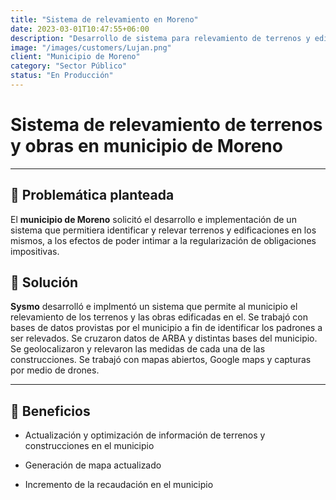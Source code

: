 ```yaml
---
title: "Sistema de relevamiento en Moreno"
date: 2023-03-01T10:47:55+06:00
description: "Desarrollo de sistema para relevamiento de terrenos y edificaciones en el municipio"
image: "/images/customers/Lujan.png"
client: "Municipio de Moreno"
category: "Sector Público"
status: "En Producción"
---
```

# Sistema de relevamiento de terrenos y obras en municipio de Moreno

---

## 🎯 Problemática planteada

El **municipio de Moreno** solicitó el desarrollo e implementación de un sistema que permitiera identificar y relevar terrenos y edificaciones en los mismos, a los efectos de poder intimar a la regularización de obligaciones impositivas.

## 🎯 Solución

**Sysmo** desarrolló e implmentó un sistema que permite al municipio el relevamiento de los terrenos y las obras edificadas en el. Se trabajó con bases de datos provistas por el municipio a fin de identificar los padrones a ser relevados. Se cruzaron datos de ARBA y distintas bases del municipio. Se geolocalizaron y relevaron las medidas de cada una de las construcciones. Se trabajó con mapas abiertos, Google maps y capturas por medio de drones.

---

## 🧩 Beneficios

- Actualización y optimización de información de terrenos y construcciones en el municipio

- Generación de mapa actualizado

- Incremento de la recaudación en el municipio
